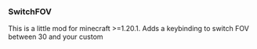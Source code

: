 ### SwitchFOV
This is a little mod for minecraft >=1.20.1. Adds a keybinding to switch FOV between 30 and your custom